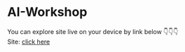 <h1>AI-Workshop</h1>

You can explore site live on your device by link below 👇👇👇<br>
Site: <a href="https://topinambur02.github.io/AI-Workshop/">click here</a>
